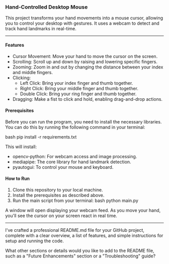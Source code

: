### Hand-Controlled Desktop Mouse

This project transforms your hand movements into a mouse cursor, allowing you to control your desktop with gestures. It uses a webcam to detect and track hand landmarks in real-time.

-----

#### Features

  * Cursor Movement: Move your hand to move the cursor on the screen.
  * Scrolling: Scroll up and down by raising and lowering specific fingers.
  * Zooming: Zoom in and out by changing the distance between your index and middle fingers.
  * Clicking:
      * Left Click: Bring your index finger and thumb together.
      * Right Click: Bring your middle finger and thumb together.
      * Double Click: Bring your ring finger and thumb together.
  * Dragging: Make a fist to click and hold, enabling drag-and-drop actions.

#### Prerequisites

Before you can run the program, you need to install the necessary libraries. You can do this by running the following command in your terminal:

bash
pip install -r requirements.txt


This will install:

  * opencv-python: For webcam access and image processing.
  * mediapipe: The core library for hand landmark detection.
  * pyautogui: To control your mouse and keyboard.

#### How to Run

1.  Clone this repository to your local machine.
2.  Install the prerequisites as described above.
3.  Run the main script from your terminal:
    bash
    python main.py
    

A window will open displaying your webcam feed. As you move your hand, you'll see the cursor on your screen react in real time.

-----

I've crafted a professional README.md file for your GitHub project, complete with a clear overview, a list of features, and simple instructions for setup and running the code.

What other sections or details would you like to add to the README file, such as a "Future Enhancements" section or a "Troubleshooting" guide?
